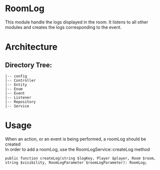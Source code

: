# RoomLog
This module handle the logs displayed in the room.
It listens to all other modules and creates the logs corresponding to the event.

# Architecture 

## Directory Tree:
    |-- config
    |-- Controller
    |-- Entity
    |-- Enum
    |-- Event
    |-- Listener
    |-- Repository
    |-- Service

# Usage
When an action, or an event is being performed, a roomLog should be created  
In order to add a roomLog, use the RoomLogService::createLog method
```
public function createLog(string $logKey, Player $player, Room $room, string $visibility, RoomLogParameter $roomLogParameter): RoomLog;
```

